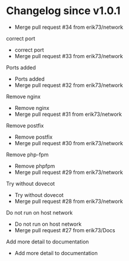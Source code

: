 # Changelog since v1.0.1
- Merge pull request #34 from erik73/network

correct port 
- correct port 
- Merge pull request #33 from erik73/network

Ports added 
- Ports added 
- Merge pull request #32 from erik73/network

Remove nginx 
- Remove nginx 
- Merge pull request #31 from erik73/network

Remove postfix 
- Remove postfix 
- Merge pull request #30 from erik73/network

Remove php-fpm 
- Remove phpfpm 
- Merge pull request #29 from erik73/network

Try without dovecot 
- Try without dovecot 
- Merge pull request #28 from erik73/network

Do not run on host network 
- Do not run on host network 
- Merge pull request #27 from erik73/Docs

Add more detail to documentation 
- Add more detail to documentation 
